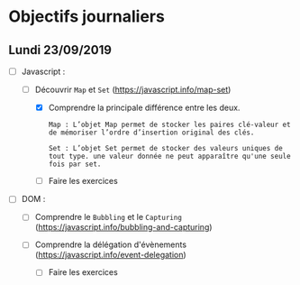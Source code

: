 # Objectifs journaliers

## Lundi 23/09/2019

- [ ] Javascript :

  - [ ] Découvrir `Map` et `Set` (https://javascript.info/map-set)

    - [x] Comprendre la principale différence entre les deux.

          Map : L’objet Map permet de stocker les paires clé-valeur et de mémoriser l’ordre d’insertion original des clés.

          Set : L’objet Set permet de stocker des valeurs uniques de tout type. une valeur donnée ne peut apparaître qu'une seule fois par set.

    - [ ] Faire les exercices

* [ ] DOM :

  - [ ] Comprendre le `Bubbling` et le `Capturing` (https://javascript.info/bubbling-and-capturing)

  - [ ] Comprendre la délégation d'évènements (https://javascript.info/event-delegation)
    - [ ] Faire les exercices
